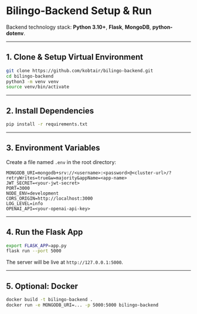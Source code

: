 # Bilingo‑Backend Setup & Run

Backend technology stack: **Python 3.10+**, **Flask**, **MongoDB**, **python-dotenv**.

---

## 1. Clone & Setup Virtual Environment

```bash
git clone https://github.com/kobtair/bilingo-backend.git
cd bilingo-backend
python3 -m venv venv
source venv/bin/activate
```

---

## 2. Install Dependencies

```bash
pip install -r requirements.txt
```

---

## 3. Environment Variables

Create a file named `.env` in the root directory:

```env
MONGODB_URI=mongodb+srv://<username>:<password>@<cluster-url>/?retryWrites=true&w=majority&appName=<app-name>
JWT_SECRET=<your-jwt-secret>
PORT=3000
NODE_ENV=development
CORS_ORIGIN=http://localhost:3000
LOG_LEVEL=info
OPENAI_API=<your-openai-api-key>
```

---

## 4. Run the Flask App

```bash
export FLASK_APP=app.py
flask run --port 5000
```

The server will be live at `http://127.0.0.1:5000`.

---

## 5. Optional: Docker

```bash
docker build -t bilingo-backend .
docker run -e MONGODB_URI=... -p 5000:5000 bilingo-backend
```